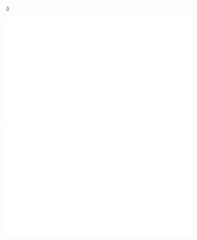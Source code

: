 :)

<picture>
   <source media="(prefers-color-scheme: dark)" srcset="https://github.com/fooooooooooooooo/stats/blob/master/generated/overview.svg#gh-dark-mode-only" />
   <source media="(prefers-color-scheme: light)" srcset="https://github.com/fooooooooooooooo/stats/blob/master/generated/overview.svg#gh-light-mode-only" />
   <img src="https://github.com/fooooooooooooooo/stats/blob/master/generated/overview.svg#gh-light-mode-only">
</picture>

<picture>
   <source media="(prefers-color-scheme: dark)" srcset="https://github.com/fooooooooooooooo/stats/blob/master/generated/languages.svg#gh-dark-mode-only" />
   <source media="(prefers-color-scheme: light)" srcset="https://github.com/fooooooooooooooo/stats/blob/master/generated/languages.svg#gh-light-mode-only" />
   <img src="https://github.com/fooooooooooooooo/stats/blob/master/generated/languages.svg#gh-light-mode-only">
</picture>
